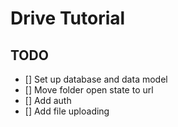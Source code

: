 # Drive Tutorial

## TODO

- [] Set up database and data model
- [] Move folder open state to url
- [] Add auth
- [] Add file uploading
